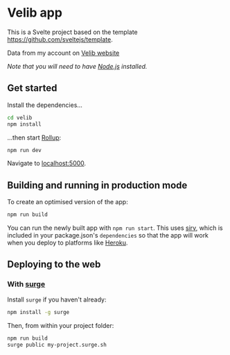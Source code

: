# Velib app

This is a Svelte project based on  the template https://github.com/sveltejs/template.

Data from my account on [Velib website](https://www.velib-metropole.fr)



*Note that you will need to have [Node.js](https://nodejs.org) installed.*


## Get started

Install the dependencies...

```bash
cd velib
npm install
```

...then start [Rollup](https://rollupjs.org):

```bash
npm run dev
```

Navigate to [localhost:5000](http://localhost:5000). 


## Building and running in production mode

To create an optimised version of the app:

```bash
npm run build
```

You can run the newly built app with `npm run start`. This uses [sirv](https://github.com/lukeed/sirv), which is included in your package.json's `dependencies` so that the app will work when you deploy to platforms like [Heroku](https://heroku.com).


## Deploying to the web

### With [surge](https://surge.sh/)

Install `surge` if you haven't already:

```bash
npm install -g surge
```

Then, from within your project folder:

```bash
npm run build
surge public my-project.surge.sh
```

